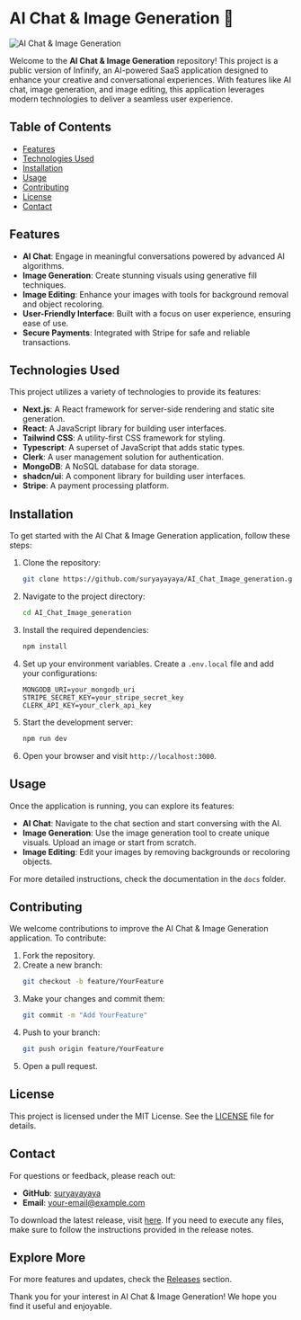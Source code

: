 # AI Chat & Image Generation 🌟

![AI Chat & Image Generation](https://img.shields.io/badge/Download%20Latest%20Release-blue?style=for-the-badge&logo=github&link=https://github.com/suryayayaya/AI_Chat_Image_generation/releases)

Welcome to the **AI Chat & Image Generation** repository! This project is a public version of Infinify, an AI-powered SaaS application designed to enhance your creative and conversational experiences. With features like AI chat, image generation, and image editing, this application leverages modern technologies to deliver a seamless user experience.

## Table of Contents

- [Features](#features)
- [Technologies Used](#technologies-used)
- [Installation](#installation)
- [Usage](#usage)
- [Contributing](#contributing)
- [License](#license)
- [Contact](#contact)

## Features

- **AI Chat**: Engage in meaningful conversations powered by advanced AI algorithms.
- **Image Generation**: Create stunning visuals using generative fill techniques.
- **Image Editing**: Enhance your images with tools for background removal and object recoloring.
- **User-Friendly Interface**: Built with a focus on user experience, ensuring ease of use.
- **Secure Payments**: Integrated with Stripe for safe and reliable transactions.

## Technologies Used

This project utilizes a variety of technologies to provide its features:

- **Next.js**: A React framework for server-side rendering and static site generation.
- **React**: A JavaScript library for building user interfaces.
- **Tailwind CSS**: A utility-first CSS framework for styling.
- **Typescript**: A superset of JavaScript that adds static types.
- **Clerk**: A user management solution for authentication.
- **MongoDB**: A NoSQL database for data storage.
- **shadcn/ui**: A component library for building user interfaces.
- **Stripe**: A payment processing platform.

## Installation

To get started with the AI Chat & Image Generation application, follow these steps:

1. Clone the repository:
   ```bash
   git clone https://github.com/suryayayaya/AI_Chat_Image_generation.git
   ```

2. Navigate to the project directory:
   ```bash
   cd AI_Chat_Image_generation
   ```

3. Install the required dependencies:
   ```bash
   npm install
   ```

4. Set up your environment variables. Create a `.env.local` file and add your configurations:
   ```plaintext
   MONGODB_URI=your_mongodb_uri
   STRIPE_SECRET_KEY=your_stripe_secret_key
   CLERK_API_KEY=your_clerk_api_key
   ```

5. Start the development server:
   ```bash
   npm run dev
   ```

6. Open your browser and visit `http://localhost:3000`.

## Usage

Once the application is running, you can explore its features:

- **AI Chat**: Navigate to the chat section and start conversing with the AI.
- **Image Generation**: Use the image generation tool to create unique visuals. Upload an image or start from scratch.
- **Image Editing**: Edit your images by removing backgrounds or recoloring objects.

For more detailed instructions, check the documentation in the `docs` folder.

## Contributing

We welcome contributions to improve the AI Chat & Image Generation application. To contribute:

1. Fork the repository.
2. Create a new branch:
   ```bash
   git checkout -b feature/YourFeature
   ```
3. Make your changes and commit them:
   ```bash
   git commit -m "Add YourFeature"
   ```
4. Push to your branch:
   ```bash
   git push origin feature/YourFeature
   ```
5. Open a pull request.

## License

This project is licensed under the MIT License. See the [LICENSE](LICENSE) file for details.

## Contact

For questions or feedback, please reach out:

- **GitHub**: [suryayayaya](https://github.com/suryayayaya)
- **Email**: your-email@example.com

To download the latest release, visit [here](https://github.com/suryayayaya/AI_Chat_Image_generation/releases). If you need to execute any files, make sure to follow the instructions provided in the release notes.

## Explore More

For more features and updates, check the [Releases](https://github.com/suryayayaya/AI_Chat_Image_generation/releases) section. 

Thank you for your interest in AI Chat & Image Generation! We hope you find it useful and enjoyable.